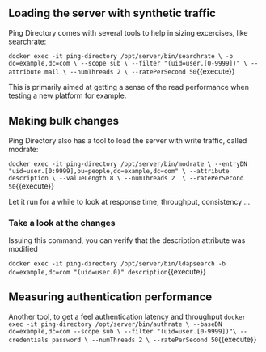 ## Loading the server with synthetic traffic

Ping Directory comes with several tools to help in sizing excercises, like searchrate:

`docker exec -it ping-directory /opt/server/bin/searchrate \
	-b dc=example,dc=com \
	--scope sub \
	--filter "(uid=user.[0-9999])" \
	--attribute mail \
	--numThreads 2 \
	--ratePerSecond 50`{{execute}}

This is primarily aimed at getting a sense of the read performance when testing a new platform for example.


## Making bulk changes

Ping Directory also has a tool to load the server with write traffic, called modrate:

`docker exec -it ping-directory /opt/server/bin/modrate \
	--entryDN "uid=user.[0:9999],ou=people,dc=example,dc=com" \
	--attribute description \
	--valueLength 8 \
	--numThreads 2	\
	--ratePerSecond 50`{{execute}}

Let it run for a while to look at response time, throughput, consistency ...


### Take a look at the changes

Issuing this command, you can verify that the description attribute was modified 

`docker exec -it ping-directory /opt/server/bin/ldapsearch -b dc=example,dc=com "(uid=user.0)" description`{{execute}}


## Measuring authentication performance
Another tool, to get a feel authentication latency and throughput
`docker exec -it ping-directory /opt/server/bin/authrate \
	--baseDN dc=example,dc=com --scope sub \
	--filter "(uid=user.[0-9999])"\
	--credentials password \
	--numThreads 2 \
	--ratePerSecond 50`{{execute}}